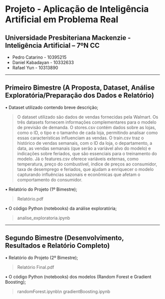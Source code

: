 # Projeto - Aplicação de Inteligência Artificial em Problema Real
## Universidade Presbiteriana Mackenzie - Inteligência Artificial – 7ºN CC
- Pedro Catarino - 10395215
- Daniel Kabadayan - 10332633
- Rafael Yun - 10313890
---
## Primeiro Bimestre (A Proposta, Dataset, Análise Exploratória/Preparação dos Dados e Relatório)
• Dataset utilizado contendo breve descrição;  
> O dataset utilizado são dados de vendas fornecidas pela Walmart. Os três datasets fornecem informações complementares para o modelo de previsão de demanda. O stores.csv contém dados sobre as lojas, como o ID, o tipo e o tamanho de cada loja, permitindo analisar como essas características influenciam as vendas. O train.csv traz o histórico de vendas semanais, com o ID da loja, o departamento, a data, as vendas semanais (que serão a variável alvo do modelo) e indicações sobre feriados, que são essenciais para o treinamento do modelo. Já o features.csv oferece variáveis externas, como temperatura, preço do combustível, índice de preços ao consumidor, taxa de desemprego e feriados, que ajudam a enriquecer o modelo capturando influências sazonais e econômicas que afetam o comportamento do consumidor.

• Relatório do Projeto (1º Bimestre);  
> Relatório.pdf

• O código Python (notebooks) da análise exploratória;  
> analise_exploratoria.ipynb
---
## Segundo Bimestre (Desenvolvimento, Resultados e Relatório Completo)
• Relatório do Projeto (2º Bimestre);  
> Relatório Final.pdf

• O código Python (notebooks) dos modelos (Random Forest e Gradient Boosting);  
> randomForest.ipynb\n
> gradientBoosting.ipynb
